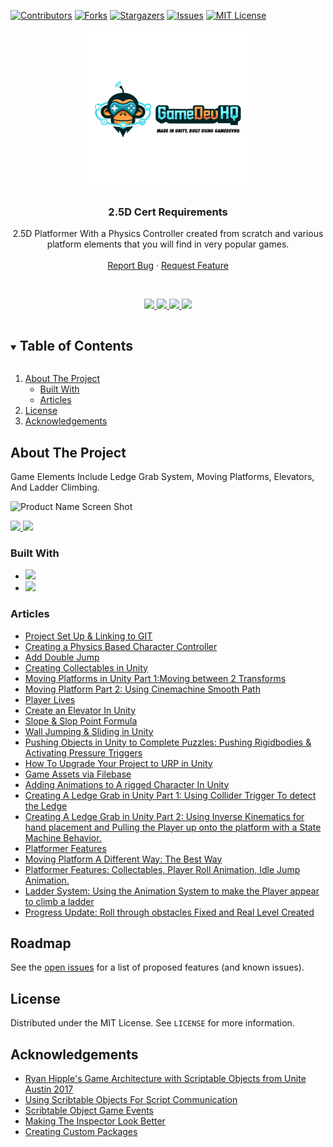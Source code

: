 <!-- PROJECT SHIELDS -->
[![Contributors][contributors-shield]][contributors-url]
[![Forks][forks-shield]][forks-url]
[![Stargazers][stars-shield]][stars-url]
[![Issues][issues-shield]][issues-url]
[![MIT License][license-shield]][license-url]




<!-- PROJECT LOGO -->
<p align="center">
  <a href="https://github.com/JamesLaFritz/2_5DCertRequirments">
    <img src="Images/Logo.png" alt="Logo" width="256" height="256">
  </a>
</p>

<h3 align="center">2.5D Cert Requirements</h3>

  <p align="center">
    2.5D Platformer With a Physics Controller created from scratch and various platform elements that you will find in very popular games.
    <br />
    <br />
    <a href="https://github.com/JamesLaFritz/2_5DCertRequirments/issues">Report Bug</a>
    ·
    <a href="https://github.com/JamesLaFritz/2_5DCertRequirments/issues">Request Feature</a>
  </p>
<br />


<!-- Links -->
<p align="center">
  <a href="https://jameslafritz.intensive.gamedevhq.com/">
	  <img src="https://img.shields.io/badge/Portfolio-21759B?style=for-the-badge&logo=wordpress&logoColor=white"/>
  </a>
  <a href="https://www.linkedin.com/in/james-lafritz/">
	  <img src="https://img.shields.io/badge/LinkedIn-0077B5?style=for-the-badge&logo=linkedin&logoColor=white"/>
  </a> 
  <a href="https://ktmarine1999.medium.com/">
	  <img src="https://img.shields.io/badge/Articles-12100E?style=for-the-badge&logo=medium&logoColor=white"/>
  </a>
  <a href="https://ktmarine1999.itch.io/">
	  <img src="https://img.shields.io/badge/itch.io-FA5C5C?style=for-the-badge&logo=itchdotio&logoColor=white"/>
  </a>
</p>



<!-- TABLE OF CONTENTS -->
<details open="open">
  <summary><h2 style="display: inline-block">Table of Contents</h2></summary>
  <ol>
    <li>
      <a href="#about-the-project">About The Project</a>
	  <ul>
        <li><a href="#built-with">Built With</a></li>
      </ul>
      <ul>
        <li><a href="#articles">Articles</a></li>
      </ul>
    </li>
    <li><a href="#license">License</a></li>
    <li><a href="#acknowledgements">Acknowledgements</a></li>
  </ol>
</details>



<!-- ABOUT THE PROJECT -->

## About The Project

Game Elements Include Ledge Grab System, Moving Platforms, Elevators, And Ladder Climbing.

![Product Name Screen Shot](Images/2021-06-26-1554.22.315.gif)

<a href="https://ktmarine1999.itch.io/25d-platformer">
	<img src="https://static.itch.io/images/badge.svg" width="100"/>
	<img src="https://img.shields.io/badge/Play 2.5D Platformer by James LaFritz-FA5C5C?style=for-the-badge&logo=itchdotio&logoColor=white"/></a>
	
### Built With

* <a href="https://store.unity.com/download-nuo"><img src="https://img.shields.io/badge/Unity-100000?style=for-the-badge&logo=unity&logoColor=white"/></a>
* <a href="https://store.unity.com/download-nuo"><img src="https://img.shields.io/badge/My Core Framework-100000?style=for-the-badge&logo=unity&logoColor=white"/></a>
<!-- Articles -->

### Articles

- [Project Set Up & Linking to GIT](https://ktmarine1999.medium.com/2-5d-game-development-b72422d931e4)
- [Creating a Physics Based Character Controller](https://blog.devgenius.io/creating-a-physics-based-character-controller-in-unity-54ac9a23e2b3)
- [Add Double Jump](https://blog.devgenius.io/how-to-add-double-jump-to-your-game-a9ae11b7df5e)
- [Creating Collectables in Unity](https://blog.devgenius.io/creating-collectables-in-unity-3291e6b96521	)
- [Moving Platforms in Unity Part 1:Moving between 2 Transforms](https://blog.devgenius.io/moving-platforms-in-unity-4d7299b2d013)
- [Moving Platform Part 2: Using Cinemachine Smooth Path](https://blog.devgenius.io/moving-platform-part-2-71b3addbc462)
- [Player Lives](https://ktmarine1999.medium.com/player-lives-7174766a38f3)
- [Create an Elevator In Unity](https://ktmarine1999.medium.com/create-an-elevator-in-unity-46a7e4fb5b4a)
- [Slope & Slop Point Formula](https://blog.devgenius.io/slope-formula-and-slop-point-formula-16f2496dbb86)
- [Wall Jumping & Sliding in Unity](https://blog.devgenius.io/wall-jumping-sliding-in-unity-296bb75a539)
- [Pushing Objects in Unity to Complete Puzzles: Pushing Rigidbodies & Activating Pressure Triggers](https://blog.devgenius.io/pushing-objects-in-unity-to-complete-puzzles-8181fd4a77d1)
- [How To Upgrade Your Project to URP in Unity](https://blog.devgenius.io/how-to-upgrade-your-project-to-urp-in-unity-df73b26a1389)
- [Game Assets via Filebase](https://ktmarine1999.medium.com/game-assets-via-filebase-e33bcf90644b)
- [Adding Animations to A rigged Character In Unity](https://blog.devgenius.io/adding-animations-to-a-rigged-character-in-unity-c47b291a829f)
- [Creating A Ledge Grab in Unity Part 1: Using Collider Trigger To detect the Ledge](https://ktmarine1999.medium.com/creating-a-ledge-grab-in-unity-par-142ef2d9278c)
- [Creating A Ledge Grab in Unity Part 2: Using Inverse Kinematics for hand placement and Pulling the Player up onto the platform with a State Machine Behavior.](https://blog.devgenius.io/completing-the-ledge-grabbing-system-9a4fef94be3b)
- [Platformer Features](https://ktmarine1999.medium.com/platformer-features-9c8200b1c337)
- [Moving Platform A Different Way: The Best Way](https://blog.devgenius.io/moving-platform-a-different-way-ce5992cc8dec)
- [Platformer Features: Collectables, Player Roll Animation, Idle Jump Animation.](https://ktmarine1999.medium.com/platformer-features-108e3f8759f8)
- [Ladder System: Using the Animation System to make the Player appear to climb a ladder](https://blog.devgenius.io/ladder-system-22ed1a5bb8a8)
- [Progress Update: Roll through obstacles Fixed and Real Level Created](https://ktmarine1999.medium.com/progress-update-4fe415910b1a)


<!-- ROADMAP -->

## Roadmap

See the [open issues](https://github.com/JamesLaFritz/MyProjectTemplate/issues) for a list of proposed features (and
known issues).



<!-- LICENSE -->

## License

Distributed under the MIT License. See `LICENSE` for more information.


<!-- ACKNOWLEDGEMENTS -->

## Acknowledgements

* [Ryan Hipple's Game Architecture with Scriptable Objects from Unite Austin 2017 ](https://github.com/roboryantron/Unite2017)
* [Using Scribtable Objects For Script Communication](https://blog.devgenius.io/script-communication-in-unity-using-scriptable-objects-ad2ef0d99c59)
* [Scribtable Object Game Events](https://blog.devgenius.io/scriptableobject-game-events-1f3401bbde72)
* [Making The Inspector Look Better](https://blog.devgenius.io/making-the-inspector-look-better-175baf39ada0)
* [Creating Custom Packages](https://blog.devgenius.io/creating-custom-packages-for-use-in-unity-7dfbaa49e4b4)

<!-- MARKDOWN LINKS & IMAGES -->
<!-- https://www.markdownguide.org/basic-syntax/#reference-style-links -->

[contributors-shield]: https://img.shields.io/github/contributors/JamesLafritz/2_5DCertRequirments.svg?style=for-the-badge

[contributors-url]: https://github.com/JamesLafritz/2_5DCertRequirments/graphs/contributors

[forks-shield]: https://img.shields.io/github/forks/JamesLafritz/2_5DCertRequirments.svg?style=for-the-badge

[forks-url]: https://github.com/JamesLafritz/2_5DCertRequirments/network/members

[stars-shield]: https://img.shields.io/github/stars/JamesLafritz/2_5DCertRequirments.svg?style=for-the-badge

[stars-url]: https://github.com/JamesLafritz/2_5DCertRequirments/stargazers

[issues-shield]: https://img.shields.io/github/issues/JamesLafritz/2_5DCertRequirments.svg?style=for-the-badge

[issues-url]: https://github.com/JamesLafritz/2_5DCertRequirments/issues

[license-shield]: https://img.shields.io/github/license/JamesLafritz/2_5DCertRequirments.svg?style=for-the-badge

[license-url]: https://github.com/JamesLafritz/2_5DCertRequirments/blob/main/LICENSE
